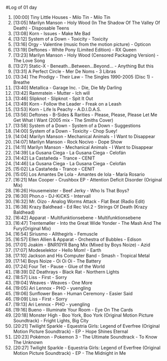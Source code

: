 #Log of 01 day

1. [00:00] Tiny Little Houses - Milo Tin - Milo Tin
1. [13:05] Marilyn Manson - Holy Wood (In The Shadow Of The Valley Of Death) - Disposable Teens
1. [13:08] Korn - Issues - Make Me Bad
1. [13:12] System of a Down - Toxicity - Toxicity
1. [13:16] Orgy - Valentine (music from the motion picture) - Opticon
1. [13:19] Deftones - White Pony (Limited Edition) - RX Queen
1. [13:23] Marilyn Manson - Holy Wood (Censored Packaging Version) - The Love Song
1. [13:27] Static-X - Beneath...Between...Beyond... - Anything But this
1. [13:31] A Perfect Circle - Mer De Noms - 3 Libras
1. [13:34] The Prodigy - Their Law - The Singles 1990-2005 (Disc 1) - Breathe
1. [13:40] Metallica - Garage Inc. - Die, Die My Darling
1. [13:42] Rammstein - Mutter - Ich will
1. [13:46] Slipknot - Slipknot - Spit It Out
1. [13:49] Korn - Follow the Leader - Freak on a Leash
1. [13:53] Korn - Life Is Peachy - A.D.I.D.A.S.
1. [13:56] Deftones - B-Sides & Rarities - Please, Please, Please Let Me Get What I Want (2005 mix - The Smiths Cover)
1. [13:58] System of a Down - System of a Down - Suggestions
1. [14:00] System of a Down - Toxicity - Chop Suey!
1. [14:04] Marilyn Manson - Mechanical Animals - I Want to Disappear
1. [14:07] Marilyn Manson - Rock Nocivo - Dope Show
1. [14:11] Marilyn Manson - Mechanical Animals - I Want to Disappear
1. [14:39] La Gusana Ciega - La Gusana Ciega - Celofán
1. [14:42] La Castañeda - Trance - CENIT
1. [14:46] La Gusana Ciega - La Gusana Ciega - Celofán
1. [15:02] La Castañeda - Trance - CENIT
1. [15:05] Los Amantes De Lola - Amantes de lola - María Rosario
1. [16:21] Max Cooper - Crushbox EP - Attention Deficit Disorder (Original Mix)
1. [16:26] Housemeister - Beef Jerky - Who Is That Boys?
1. [16:30] Phon.o - DJ-KiCKS - Intervall
1. [16:32] Mr. Oizo - Analog Worms Attack - Flat Beat (Radio Edit)
1. [16:38] Krazy Baldhead - Ed Rec Vol.2 - Strings Of Death (Krazy Baldhead)
1. [16:42] Apparat - Multifunktionsebene - Multifunktionsebene
1. [16:47] Trentemøller - Into the Great Wide Yonder - The Mash And The Fury(Original Mix)
1. [16:54] Siriusmo - Allthegirls - Femuscle
1. [16:57] Ellen Allien & Apparat - Orchestra of Bubbles - Edison
1. [17:01] Joakim - BNR10YR Bang Mix (Mixed by Boys Noize) - Azid
1. [17:07] Modeselektor - Hello Mom! - Earth
1. [17:10] Jackson and His Computer Band - Smash - Tropical Metal
1. [17:14] Boys Noize - Oi Oi Oi - The Battery
1. [17:24] Four Tet - Pause - Glue of the World
1. [18:39] DZ Deathrays - Black Rat - Northern Lights
1. [18:57] Liss - First - Sorry
1. [19:04] Weaves - Weaves - One More
1. [19:05] Ari Lennox - PHO - yuengling
1. [19:06] Sunflower Bean - Human Ceremony - Easier Said
1. [19:09] Liss - First - Sorry
1. [19:13] Ari Lennox - PHO - yuengling
1. [19:16] Bueno - Illuminate Your Room - Eye On The Cards
1. [20:18] Monster High - Boo York, Boo York (Original Motion Picture Soundtrack) - Fright Lights, Big City
1. [20:21] Twilight Sparkle - Equestria Girls: Legend of Everfree (Original Motion Picture Soundtrack) - EP - Hope Shines Eternal
1. [20:23] Pokémon - Pokemon 3 - The Ultimate Soundtrack - To Know The Unknown
1. [20:27] Twilight Sparkle - Equestria Girls: Legend of Everfree (Original Motion Picture Soundtrack) - EP - The Midnight in Me
